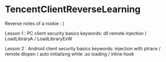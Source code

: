 # TencentClientReverseLearning
Reverse notes of a rookie : ) 

Lesson 1 : PC client security basics
  keywords: dll remote injection / LoadLibraryA / LoadLibraryExW
  
Lesson 2 : Android client security basics
  keywords: injection with ptrace / remote dlopen / auto initializng while .so loading / inline hook 
